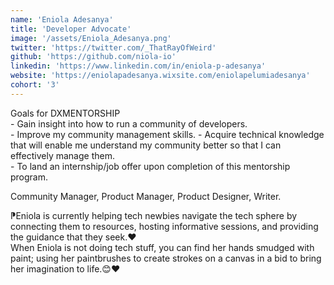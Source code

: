 ```yaml
---
name: 'Eniola Adesanya'
title: 'Developer Advocate'
image: '/assets/Eniola_Adesanya.png'
twitter: 'https://twitter.com/_ThatRayOfWeird'
github: 'https://github.com/niola-io'
linkedin: 'https://www.linkedin.com/in/eniola-p-adesanya'
website: 'https://eniolapadesanya.wixsite.com/eniolapelumiadesanya'
cohort: '3'
---
```


<div>
 Goals for DXMENTORSHIP  <br/>
  - Gain insight into how to run a community of developers. <br/>
  - Improve my community management skills.
  - Acquire technical knowledge that will enable me understand my community better so that I can effectively manage them. <br/>
  - To land an internship/job offer upon completion of this mentorship program. <br/>
  
 
  Community Manager, Product Manager, Product Designer, Writer. <br/> 
  </div>

<div class="mt-4">
  ⁋Eniola is currently helping tech newbies navigate the tech sphere by connecting them to resources, hosting informative sessions, and providing the guidance that they seek.❤ <br/>
  When Eniola is not doing tech stuff, you can find her hands smudged with paint; using her paintbrushes to create strokes on a canvas in a bid to bring her imagination to life.😊❤
</div>
